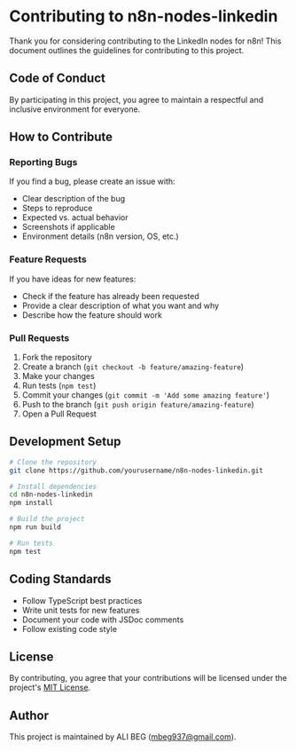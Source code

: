 # Contributing to n8n-nodes-linkedin

Thank you for considering contributing to the LinkedIn nodes for n8n! This document outlines the guidelines for contributing to this project.

## Code of Conduct

By participating in this project, you agree to maintain a respectful and inclusive environment for everyone.

## How to Contribute

### Reporting Bugs

If you find a bug, please create an issue with:
- Clear description of the bug
- Steps to reproduce
- Expected vs. actual behavior
- Screenshots if applicable
- Environment details (n8n version, OS, etc.)

### Feature Requests

If you have ideas for new features:
- Check if the feature has already been requested
- Provide a clear description of what you want and why
- Describe how the feature should work

### Pull Requests

1. Fork the repository
2. Create a branch (`git checkout -b feature/amazing-feature`)
3. Make your changes
4. Run tests (`npm test`)
5. Commit your changes (`git commit -m 'Add some amazing feature'`)
6. Push to the branch (`git push origin feature/amazing-feature`)
7. Open a Pull Request

## Development Setup

```bash
# Clone the repository
git clone https://github.com/yourusername/n8n-nodes-linkedin.git

# Install dependencies
cd n8n-nodes-linkedin
npm install

# Build the project
npm run build

# Run tests
npm test
```

## Coding Standards

- Follow TypeScript best practices
- Write unit tests for new features
- Document your code with JSDoc comments
- Follow existing code style

## License

By contributing, you agree that your contributions will be licensed under the project's [MIT License](LICENSE).

## Author

This project is maintained by ALI BEG (mbeg937@gmail.com).